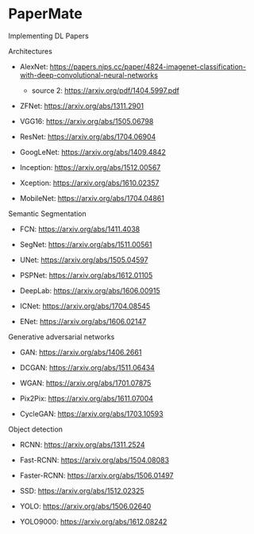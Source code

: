 # PaperMate
Implementing DL Papers

Architectures

-   AlexNet: <https://papers.nips.cc/paper/4824-imagenet-classification-with-deep-convolutional-neural-networks>
    - source 2: <https://arxiv.org/pdf/1404.5997.pdf>

-   ZFNet: <https://arxiv.org/abs/1311.2901>

-   VGG16: <https://arxiv.org/abs/1505.06798>

-   ResNet: <https://arxiv.org/abs/1704.06904>

-   GoogLeNet: <https://arxiv.org/abs/1409.4842>

-   Inception: <https://arxiv.org/abs/1512.00567>

-   Xception: <https://arxiv.org/abs/1610.02357>

-   MobileNet: <https://arxiv.org/abs/1704.04861>

Semantic Segmentation

-   FCN: <https://arxiv.org/abs/1411.4038>

-   SegNet: <https://arxiv.org/abs/1511.00561>

-   UNet: <https://arxiv.org/abs/1505.04597>

-   PSPNet: <https://arxiv.org/abs/1612.01105>

-   DeepLab: <https://arxiv.org/abs/1606.00915>

-   ICNet: <https://arxiv.org/abs/1704.08545>

-   ENet: <https://arxiv.org/abs/1606.02147>

Generative adversarial networks

-   GAN: <https://arxiv.org/abs/1406.2661>

-   DCGAN: <https://arxiv.org/abs/1511.06434>

-   WGAN: <https://arxiv.org/abs/1701.07875>

-   Pix2Pix: <https://arxiv.org/abs/1611.07004>

-   CycleGAN: <https://arxiv.org/abs/1703.10593>

Object detection

-   RCNN: <https://arxiv.org/abs/1311.2524>

-   Fast-RCNN: <https://arxiv.org/abs/1504.08083>

-   Faster-RCNN: <https://arxiv.org/abs/1506.01497>

-   SSD: <https://arxiv.org/abs/1512.02325>

-   YOLO: <https://arxiv.org/abs/1506.02640>

-   YOLO9000: <https://arxiv.org/abs/1612.08242>
